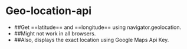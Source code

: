 # Geo-location-api
* ##Get ==latitude== and ==longitude== using navigator.geolocation. 
* ##Might not work in all browsers.
* ##Also, displays the exact location using Google Maps Api Key.
